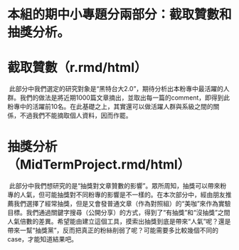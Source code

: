 # 本組的期中小專題分兩部分：截取贊數和抽獎分析。
# 截取贊數（r.rmd/html）
  此部分中我們選定的研究對象是“黑特台大2.0”，期待分析出本粉專中最活躍的人群。我們的做法是將近期1000篇文章摘出，並取出每一篇的comment，即得到此粉專中的活躍前10名。在此基礎之上，其實還可以做活躍人群與系級之間的關係，不過我們不能摘取個人資料，因而作罷。

# 抽獎分析（MidTermProject.rmd/html）
  此部分中我們想研究的是“抽獎對文章贊數的影響”。眾所周知，抽獎可以帶來粉專的人氣，但可能抽獎對不同粉專的影響是不一樣的。在本次部分中，經由朋友推薦我們選擇了經常抽獎，但是又會發普通文章（作為對照組）的“美咖”來作為實驗目標。我們通過關鍵字搜尋（公開分享）的方式，得到了“有抽獎”和“沒抽獎”之間人氣倍數的差異。希望能由建立這個工具，摸索出抽獎到底是帶來“人氣”呢？還是帶來一幫“抽獎黨”，反而把真正的粉絲削弱了呢？可能需要多比較幾個不同的case，才能知道結果吧。
  
